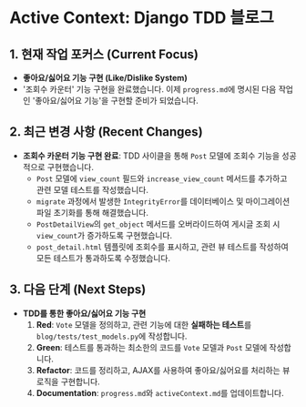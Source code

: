 # Active Context: Django TDD 블로그

## 1. 현재 작업 포커스 (Current Focus)

- **좋아요/싫어요 기능 구현 (Like/Dislike System)**
- '조회수 카운터' 기능 구현을 완료했습니다. 이제 `progress.md`에 명시된 다음 작업인 '좋아요/싫어요 기능'을 구현할 준비가 되었습니다.

## 2. 최근 변경 사항 (Recent Changes)

- **조회수 카운터 기능 구현 완료**: TDD 사이클을 통해 `Post` 모델에 조회수 기능을 성공적으로 구현했습니다.
  - `Post` 모델에 `view_count` 필드와 `increase_view_count` 메서드를 추가하고 관련 모델 테스트를 작성했습니다.
  - `migrate` 과정에서 발생한 `IntegrityError`를 데이터베이스 및 마이그레이션 파일 초기화를 통해 해결했습니다.
  - `PostDetailView`의 `get_object` 메서드를 오버라이드하여 게시글 조회 시 `view_count`가 증가하도록 구현했습니다.
  - `post_detail.html` 템플릿에 조회수를 표시하고, 관련 뷰 테스트를 작성하여 모든 테스트가 통과하도록 수정했습니다.

## 3. 다음 단계 (Next Steps)

- **TDD를 통한 좋아요/싫어요 기능 구현**
  1.  **Red**: `Vote` 모델을 정의하고, 관련 기능에 대한 **실패하는 테스트**를 `blog/tests/test_models.py`에 작성합니다.
  2.  **Green**: 테스트를 통과하는 최소한의 코드를 `Vote` 모델과 `Post` 모델에 작성합니다.
  3.  **Refactor**: 코드를 정리하고, AJAX를 사용하여 좋아요/싫어요를 처리하는 뷰 로직을 구현합니다.
  4.  **Documentation**: `progress.md`와 `activeContext.md`를 업데이트합니다.
